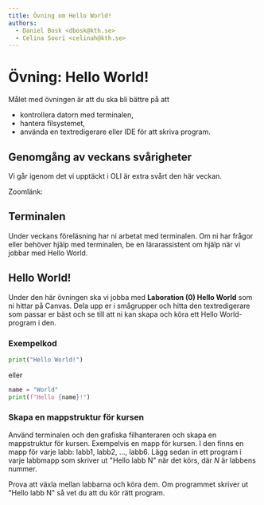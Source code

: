 ```yaml
---
title: Övning om Hello World!
authors:
  - Daniel Bosk <dbosk@kth.se>
  - Celina Soori <celinah@kth.se>
---
```

# Övning: Hello World!

Målet med övningen är att du ska bli bättre på att

  - kontrollera datorn med terminalen,
  - hantera filsystemet,
  - använda en textredigerare eller IDE för att skriva program.

## Genomgång av veckans svårigheter

Vi går igenom det vi upptäckt i OLI är extra svårt den här veckan.

Zoomlänk: 

## Terminalen

Under veckans föreläsning har ni arbetat med terminalen. Om ni
har frågor eller behöver hjälp med terminalen, be en lärarassistent
om hjälp när vi jobbar med Hello World. 

## Hello World!

Under den här övningen ska vi jobba med __Laboration (0) Hello World__ som
ni hittar på Canvas. Dela upp er i smågrupper och hitta den textredigerare
som passar er bäst och se till att ni kan skapa och köra ett Hello World-program 
i den. 

### Exempelkod

```python
print("Hello World!")
```
eller
```python
name = "World"
print(f"Hello {name}!")
```

### Skapa en mappstruktur för kursen

Använd terminalen och den grafiska filhanteraren och skapa en mappstruktur för 
kursen. Exempelvis en mapp för kursen. I den finns en mapp för varje labb: 
labb1, labb2, ..., labb6. Lägg sedan in ett program i varje labbmapp som 
skriver ut "Hello labb N" när det körs, där $N$ är labbens nummer.

Prova att växla mellan labbarna och köra dem. Om programmet skriver ut "Hello 
labb N" så vet du att du kör rätt program.
